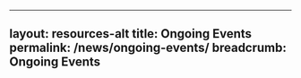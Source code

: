
---
layout: resources-alt
title: Ongoing Events
permalink: /news/ongoing-events/
breadcrumb: Ongoing Events
---
